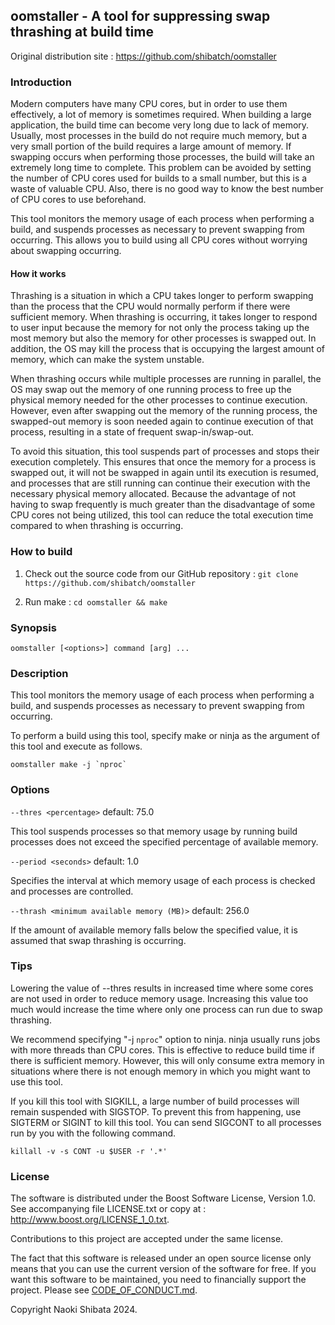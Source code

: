 ## oomstaller - A tool for suppressing swap thrashing at build time

Original distribution site : https://github.com/shibatch/oomstaller


### Introduction

Modern computers have many CPU cores, but in order to use them
effectively, a lot of memory is sometimes required. When building a
large application, the build time can become very long due to lack of
memory. Usually, most processes in the build do not require much
memory, but a very small portion of the build requires a large amount
of memory. If swapping occurs when performing those processes, the
build will take an extremely long time to complete. This problem can
be avoided by setting the number of CPU cores used for builds to a
small number, but this is a waste of valuable CPU. Also, there is no
good way to know the best number of CPU cores to use beforehand.

This tool monitors the memory usage of each process when performing a
build, and suspends processes as necessary to prevent swapping from
occurring. This allows you to build using all CPU cores without
worrying about swapping occurring.


#### How it works

Thrashing is a situation in which a CPU takes longer to perform
swapping than the process that the CPU would normally perform if there
were sufficient memory. When thrashing is occurring, it takes longer
to respond to user input because the memory for not only the process
taking up the most memory but also the memory for other processes is
swapped out. In addition, the OS may kill the process that is
occupying the largest amount of memory, which can make the system
unstable.

When thrashing occurs while multiple processes are running in
parallel, the OS may swap out the memory of one running process to
free up the physical memory needed for the other processes to continue
execution. However, even after swapping out the memory of the running
process, the swapped-out memory is soon needed again to continue
execution of that process, resulting in a state of frequent
swap-in/swap-out.

To avoid this situation, this tool suspends part of processes and
stops their execution completely. This ensures that once the memory
for a process is swapped out, it will not be swapped in again until
its execution is resumed, and processes that are still running can
continue their execution with the necessary physical memory allocated.
Because the advantage of not having to swap frequently is much greater
than the disadvantage of some CPU cores not being utilized, this tool
can reduce the total execution time compared to when thrashing is
occurring.


### How to build

1. Check out the source code from our GitHub repository :
`git clone https://github.com/shibatch/oomstaller`

2. Run make :
`cd oomstaller && make`


### Synopsis

`oomstaller [<options>] command [arg] ...`


### Description

This tool monitors the memory usage of each process when performing a
build, and suspends processes as necessary to prevent swapping from
occurring.

To perform a build using this tool, specify make or ninja as the
argument of this tool and execute as follows.

```
oomstaller make -j `nproc`
```


### Options

`--thres <percentage>`                     default:  75.0

This tool suspends processes so that memory usage by running build
processes does not exceed the specified percentage of available
memory.

`--period <seconds>`                       default:   1.0

Specifies the interval at which memory usage of each process is checked
and processes are controlled.

`--thrash <minimum available memory (MB)>`  default: 256.0

If the amount of available memory falls below the specified value, it is
assumed that swap thrashing is occurring.


### Tips

Lowering the value of --thres results in increased time where some
cores are not used in order to reduce memory usage. Increasing this
value too much would increase the time where only one process can run
due to swap thrashing.

We recommend specifying "-j `nproc`" option to ninja. ninja usually runs
jobs with more threads than CPU cores. This is effective to reduce build
time if there is sufficient memory. However, this will only consume extra
memory in situations where there is not enough memory in which you might
want to use this tool.

If you kill this tool with SIGKILL, a large number of build processes
will remain suspended with SIGSTOP. To prevent this from happening,
use SIGTERM or SIGINT to kill this tool. You can send SIGCONT to all
processes run by you with the following command.

```
killall -v -s CONT -u $USER -r '.*'
```


### License

The software is distributed under the Boost Software License, Version 1.0.
See accompanying file LICENSE.txt or copy at :
http://www.boost.org/LICENSE_1_0.txt.

Contributions to this project are accepted under the same license.

The fact that this software is released under an open source license
only means that you can use the current version of the software for
free. If you want this software to be maintained, you need to
financially support the project. Please see
[CODE_OF_CONDUCT.md](https://github.com/shibatch/nofreelunch?tab=coc-ov-file).

Copyright Naoki Shibata 2024.
